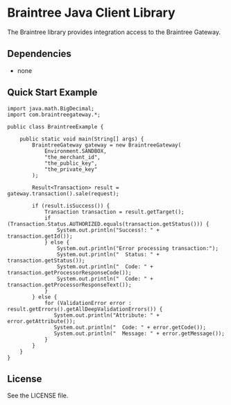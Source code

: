 # Braintree Java Client Library

The Braintree library provides integration access to the Braintree Gateway.

## Dependencies

* none

## Quick Start Example

    import java.math.BigDecimal;
    import com.braintreegateway.*;

    public class BraintreeExample {

        public static void main(String[] args) {
            BraintreeGateway gateway = new BraintreeGateway(
                Environment.SANDBOX,
                "the_merchant_id",
                "the_public_key",
                "the_private_key"
            );

            Result<Transaction> result = gateway.transaction().sale(request);

            if (result.isSuccess()) {
                Transaction transaction = result.getTarget();
                if (Transaction.Status.AUTHORIZED.equals(transaction.getStatus())) {
                    System.out.println("Success!: " + transaction.getId());
                } else {
                    System.out.println("Error processing transaction:");
                    System.out.println("  Status: " + transaction.getStatus());
                    System.out.println("  Code: " + transaction.getProcessorResponseCode());
                    System.out.println("  Code: " + transaction.getProcessorResponseText());
                }
            } else {
                for (ValidationError error : result.getErrors().getAllDeepValidationErrors()) {
                   System.out.println("Attribute: " + error.getAttribute());
                   System.out.println("  Code: " + error.getCode());
                   System.out.println("  Message: " + error.getMessage());
                }
            }
        }
    }

## License

See the LICENSE file.
